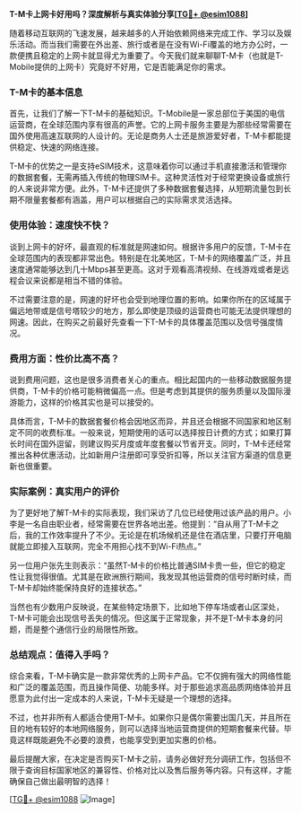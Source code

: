 **T-M卡上网卡好用吗？深度解析与真实体验分享[[TG💪+ @esim1088](https://t.me/s/esim1088)]**

随着移动互联网的飞速发展，越来越多的人开始依赖网络来完成工作、学习以及娱乐活动。而当我们需要在外出差、旅行或者是在没有Wi-Fi覆盖的地方办公时，一款便携且稳定的上网卡就显得尤为重要了。今天我们就来聊聊T-M卡（也就是T-Mobile提供的上网卡）究竟好不好用，它是否能满足你的需求。

### T-M卡的基本信息

首先，让我们了解一下T-M卡的基础知识。T-Mobile是一家总部位于美国的电信运营商，在全球范围内享有很高的声誉。它的上网卡服务主要是为那些经常需要在国外使用高速互联网的人设计的。无论是商务人士还是旅游爱好者，T-M卡都能提供稳定、快速的网络连接。

T-M卡的优势之一是支持eSIM技术，这意味着你可以通过手机直接激活和管理你的数据套餐，无需再插入传统的物理SIM卡。这种灵活性对于经常更换设备或旅行的人来说非常方便。此外，T-M卡还提供了多种数据套餐选择，从短期流量包到长期不限量套餐都有涵盖，用户可以根据自己的实际需求灵活选择。

### 使用体验：速度快不快？

谈到上网卡的好坏，最直观的标准就是网速如何。根据许多用户的反馈，T-M卡在全球范围内的表现都非常出色。特别是在北美地区，T-M卡的网络覆盖广泛，并且速度通常能够达到几十Mbps甚至更高。这对于观看高清视频、在线游戏或者是远程会议来说都是相当不错的体验。

不过需要注意的是，网速的好坏也会受到地理位置的影响。如果你所在的区域属于偏远地带或是信号塔较少的地方，那么即使是顶级的运营商也可能无法提供理想的网速。因此，在购买之前最好先查看一下T-M卡的具体覆盖范围以及信号强度情况。

### 费用方面：性价比高不高？

说到费用问题，这也是很多消费者关心的重点。相比起国内的一些移动数据服务提供商，T-M卡的价格可能稍微偏高一点。但是考虑到其提供的服务质量以及国际漫游能力，这样的价格其实也是可以接受的。

具体而言，T-M卡的数据套餐价格会因地区而异，并且还会根据不同国家和地区制定不同的收费标准。一般来说，短期使用的话可以选择按日计费的方式；如果打算长时间在国外逗留，则建议购买月度或年度套餐以节省开支。同时，T-M卡还经常推出各种优惠活动，比如新用户注册即可享受折扣等，所以关注官方渠道的信息更新也很重要。

### 实际案例：真实用户的评价

为了更好地了解T-M卡的实际表现，我们采访了几位已经使用过该产品的用户。小李是一名自由职业者，经常需要在世界各地出差。他提到：“自从用了T-M卡之后，我的工作效率提升了不少。无论是在机场候机还是住在酒店里，只要打开电脑就能立即接入互联网，完全不用担心找不到Wi-Fi热点。”

另一位用户张先生则表示：“虽然T-M卡的价格比普通SIM卡贵一些，但它的稳定性让我觉得很值。尤其是在欧洲旅行期间，我发现其他运营商的信号时断时续，而T-M卡却始终能保持良好的连接状态。”

当然也有少数用户反映说，在某些特定场景下，比如地下停车场或者山区深处，T-M卡可能会出现信号丢失的情况。但这属于正常现象，并不是T-M卡本身的问题，而是整个通信行业的局限性所致。

### 总结观点：值得入手吗？

综合来看，T-M卡确实是一款非常优秀的上网卡产品。它不仅拥有强大的网络性能和广泛的覆盖范围，而且操作简便、功能多样。对于那些追求高品质网络体验并且愿意为此付出一定成本的人来说，T-M卡无疑是一个理想的选择。

不过，也并非所有人都适合使用T-M卡。如果你只是偶尔需要出国几天，并且所在目的地有较好的本地网络服务，则可以选择当地运营商提供的短期套餐来代替。毕竟这样既能避免不必要的浪费，也能享受到更加实惠的价格。

最后提醒大家，在决定是否购买T-M卡之前，请务必做好充分调研工作，包括但不限于查询目标国家地区的兼容性、价格对比以及售后服务等内容。只有这样，才能确保自己做出最明智的选择！

[[TG💪+ @esim1088](https://t.me/s/esim1088) ![Image](https://i.postimg.cc/4NQfJmqS/Snipaste-2025-05-13-00-14-12.png)]